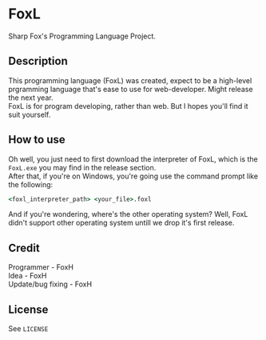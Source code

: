 # FoxL
Sharp Fox's Programming Language Project.  
## Description  
This programming language (FoxL) was created, expect to be a high-level prgramming language that's ease to use for web-developer. Might release the next year.  
FoxL is for program developing, rather than web. But I hopes you'll find it suit yourself.
## How to use
Oh well, you just need to first download the interpreter of FoxL, which is the `FoxL.exe` you may find in the release section.  
After that, if you're on Windows, you're going use the command prompt like the following:  
```bat
<foxl_interpreter_path> <your_file>.foxl
```
And if you're wondering, where's the other operating system? Well, FoxL didn't support other operating system untill we drop it's first release.
## Credit  
Programmer - FoxH  
Idea - FoxH  
Update/bug fixing - FoxH  
## **License**  
See `LICENSE`
